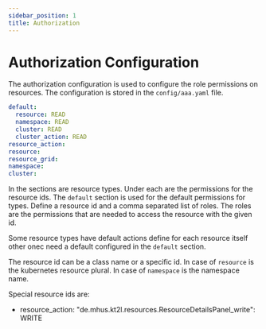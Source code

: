 ```yaml
---
sidebar_position: 1
title: Authorization
---
```


# Authorization Configuration

The authorization configuration is used to configure the role permissions on resources. The configuration is stored in the `config/aaa.yaml` file.

```yaml
default:
  resource: READ
  namespace: READ
  cluster: READ
  cluster_action: READ
resource_action:
resource:
resource_grid:
namespace:
cluster:
```

In the sections are resource types. Under each are the permissions for the resource 
ids. The `default` section is used for the default permissions for types. 
Define a resource id and a comma separated list of roles. The roles are the permissions
that are needed to access the resource with the given id.

Some resource types have default actions define for each resource itself other onec
need a default configured in the `default` section.

The resource id can be a class name or a specific id. In case of `resource` is the
kubernetes resource plural. In case of `namespace` is the namespace name.

Special resource ids are:

* resource_action: "de.mhus.kt2l.resources.ResourceDetailsPanel_write": WRITE

